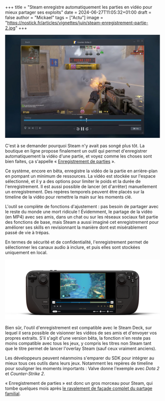 +++
title = "Steam enregistre automatiquement les parties en vidéo pour mieux partager ses exploits"
date = 2024-06-27T11:05:32+01:00
draft = false
author = "Mickael"
tags = ["Actu"]
image = "https://nostick.fr/articles/vignettes/juin/steam-enregistrement-partie-2.jpg"
+++

![Enregistrement de parties Steam](steam-enregistrement-partie-2.jpg "")

C'est à se demander pourquoi Steam n'y avait pas songé plus tôt. La boutique en ligne propose finalement un outil qui permet d'enregistrer automatiquement la vidéo d'une partie, et voyez comme les choses sont bien faites, ça s'appelle « [Enregistrement de parties](https://store.steampowered.com/gamerecording) ».

Ce système, encore en bêta, enregistre la vidéo de la partie en arrière-plan en pompant un minimum de ressources. La vidéo est stockée sur l'espace sélectionné, et il y a des options pour limiter le poids et la durée de l'enregistrement. Il est aussi possible de lancer (et d'arrêter) manuellement un enregistrement. Des repères temporels peuvent être placés sur la timeline de la vidéo pour remettre la main sur les moments clé.

L'outil se complète de fonctions d'ajustement : pas besoin de partager avec le reste du monde une mort ridicule ! Évidemment, le partage de la vidéo (en MP4) avec ses amis, dans un chat ou sur les réseaux sociaux fait partie des fonctions de base, mais Steam a aussi imaginé cet enregistrement pour améliorer ses skills en revisionnant la manière dont est misérablement passé de vie à trépas.

En termes de sécurité et de confidentialité, l'enregistrement permet de sélectionner les canaux audio à inclure, et puis elles sont stockées uniquement en local. 

![Enregistrement de parties Steam](steam-enregistrement-partie.jpg "Pas besoin de Final Cut Pro sur le Steam Deck.")

Bien sûr, l'outil d'enregistrement est compatible avec le Steam Deck, sur lequel il sera possible de visionner les vidéos de ses amis et d'envoyer vos propres extraits. S'il s'agit d'une version bêta, la fonction n'en reste pas moins compatible avec tous les jeux, y compris les titres non Steam tant que le titre permet de lancer l'overlay Steam (sauf ceux vraiment anciens). 

Les développeurs peuvent néanmoins s'emparer du SDK pour intégrer au mieux tous ces outils dans leurs jeux. Notamment les repères de timeline pour souligner les moments importants : Valve donne l'exemple avec *Dota 2* et *Counter-Strike 2*.

« Enregistrement de parties » est donc un gros morceau pour Steam, qui tombe quelques mois après [le ravalement de façade complet du partage familial](https://nostick.fr/articles/2024/mars/1903_steam/).
